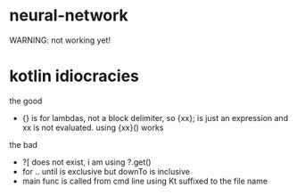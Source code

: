 # neural-network

WARNING: not working yet!


# kotlin idiocracies


the good
*  {} is for lambdas, not a block delimiter, so {xx}; is just an expression and xx is not evaluated. using {xx}() works

the bad 
*  ?[ does not exist, i am using ?.get()
*  for .. until is exclusive but downTo is inclusive
*  main func is called from cmd line using Kt suffixed to the file name
